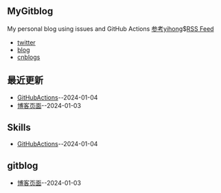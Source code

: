 ## MyGitblog
My personal blog using issues and GitHub Actions [参考yihong](https://github.com/yihong0618/gitblog)$[RSS Feed](https://rsshub.app/github/branches/dululu/notes)
- [twitter](https://twitter.com/xhqaq14450)
- [blog](https://dululu-github-io.vercel.app/)
- [cnblogs](https://www.cnblogs.com/asn321/)
  

## 最近更新
- [GitHubActions](https://github.com/dululu/notes/issues/2)--2024-01-04
- [博客页面](https://github.com/dululu/notes/issues/1)--2024-01-03
## Skills
- [GitHubActions](https://github.com/dululu/notes/issues/2)--2024-01-04
## gitblog
- [博客页面](https://github.com/dululu/notes/issues/1)--2024-01-03
